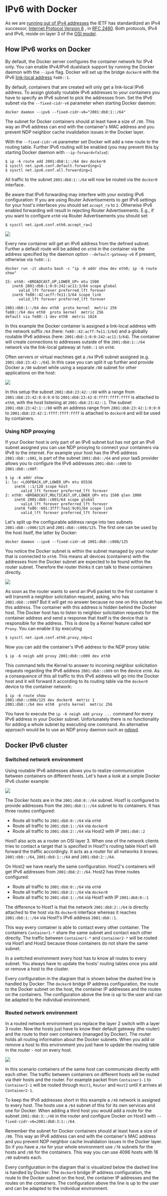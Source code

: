 <!--[metadata]>
+++
title = "IPv6 with Docker"
description = "How do we connect docker containers within and across hosts ?"
keywords = ["docker, network, IPv6"]
[menu.main]
parent = "smn_networking"
weight = 3
+++
<![end-metadata]-->

# IPv6 with Docker

As we are [running out of IPv4
addresses](http://en.wikipedia.org/wiki/IPv4_address_exhaustion) the IETF has
standardized an IPv4 successor, [Internet Protocol Version
6](http://en.wikipedia.org/wiki/IPv6) , in [RFC
2460](https://www.ietf.org/rfc/rfc2460.txt). Both protocols, IPv4 and IPv6,
reside on layer 3 of the [OSI model](http://en.wikipedia.org/wiki/OSI_model).

## How IPv6 works on Docker

By default, the Docker server configures the container network for IPv4 only.
You can enable IPv4/IPv6 dualstack support by running the Docker daemon with the
`--ipv6` flag. Docker will set up the bridge `docker0` with the IPv6 [link-local
address](http://en.wikipedia.org/wiki/Link-local_address) `fe80::1`.

By default, containers that are created will only get a link-local IPv6 address.
To assign globally routable IPv6 addresses to your containers you have to
specify an IPv6 subnet to pick the addresses from. Set the IPv6 subnet via the
`--fixed-cidr-v6` parameter when starting Docker daemon:

```
docker daemon --ipv6 --fixed-cidr-v6="2001:db8:1::/64"
```

The subnet for Docker containers should at least have a size of `/80`. This way
an IPv6 address can end with the container's MAC address and you prevent NDP
neighbor cache invalidation issues in the Docker layer.

With the `--fixed-cidr-v6` parameter set Docker will add a new route to the
routing table. Further IPv6 routing will be enabled (you may prevent this by
starting Docker daemon with `--ip-forward=false`):

```
$ ip -6 route add 2001:db8:1::/64 dev docker0
$ sysctl net.ipv6.conf.default.forwarding=1
$ sysctl net.ipv6.conf.all.forwarding=1
```

All traffic to the subnet `2001:db8:1::/64` will now be routed via the `docker0` interface.

Be aware that IPv6 forwarding may interfere with your existing IPv6
configuration: If you are using Router Advertisements to get IPv6 settings for
your host's interfaces you should set `accept_ra` to `2`. Otherwise IPv6 enabled
forwarding will result in rejecting Router Advertisements. E.g., if you want to
configure `eth0` via Router Advertisements you should set:

```
$ sysctl net.ipv6.conf.eth0.accept_ra=2
```

![](images/ipv6_basic_host_config.svg)

Every new container will get an IPv6 address from the defined subnet. Further a
default route will be added on `eth0` in the container via the address specified
by the daemon option `--default-gateway-v6` if present, otherwise via `fe80::1`:
```
docker run -it ubuntu bash -c "ip -6 addr show dev eth0; ip -6 route show"

15: eth0: <BROADCAST,UP,LOWER_UP> mtu 1500
   inet6 2001:db8:1:0:0:242:ac11:3/64 scope global
      valid_lft forever preferred_lft forever
   inet6 fe80::42:acff:fe11:3/64 scope link
      valid_lft forever preferred_lft forever

2001:db8:1::/64 dev eth0  proto kernel  metric 256
fe80::/64 dev eth0  proto kernel  metric 256
default via fe80::1 dev eth0  metric 1024
```

In this example the Docker container is assigned a link-local address with the
network suffix `/64` (here: `fe80::42:acff:fe11:3/64`) and a globally routable
IPv6 address (here: `2001:db8:1:0:0:242:ac11:3/64`). The container will create
connections to addresses outside of the `2001:db8:1::/64` network via the
link-local gateway at `fe80::1` on `eth0`.

Often servers or virtual machines get a `/64` IPv6 subnet assigned (e.g.
`2001:db8:23:42::/64`). In this case you can split it up further and provide
Docker a `/80` subnet while using a separate `/80` subnet for other applications
on the host:

![](images/ipv6_slash64_subnet_config.svg)

In this setup the subnet `2001:db8:23:42::/80` with a range from
`2001:db8:23:42:0:0:0:0` to `2001:db8:23:42:0:ffff:ffff:ffff` is attached to
`eth0`, with the host listening at `2001:db8:23:42::1`. The subnet
`2001:db8:23:42:1::/80` with an address range from `2001:db8:23:42:1:0:0:0` to
`2001:db8:23:42:1:ffff:ffff:ffff` is attached to `docker0` and will be used by
containers.

### Using NDP proxying

If your Docker host is only part of an IPv6 subnet but has not got an IPv6
subnet assigned you can use NDP proxying to connect your containers via IPv6 to
the internet. For example your host has the IPv6 address `2001:db8::c001`, is
part of the subnet `2001:db8::/64` and your IaaS provider allows you to
configure the IPv6 addresses `2001:db8::c000` to `2001:db8::c00f`:

```
$ ip -6 addr show
1: lo: <LOOPBACK,UP,LOWER_UP> mtu 65536
    inet6 ::1/128 scope host
       valid_lft forever preferred_lft forever
2: eth0: <BROADCAST,MULTICAST,UP,LOWER_UP> mtu 1500 qlen 1000
    inet6 2001:db8::c001/64 scope global
       valid_lft forever preferred_lft forever
    inet6 fe80::601:3fff:fea1:9c01/64 scope link
       valid_lft forever preferred_lft forever
```

Let's split up the configurable address range into two subnets
`2001:db8::c000/125` and `2001:db8::c008/125`. The first one can be used by the
host itself, the latter by Docker:

```
docker daemon --ipv6 --fixed-cidr-v6 2001:db8::c008/125
```

You notice the Docker subnet is within the subnet managed by your router that is
connected to `eth0`. This means all devices (containers) with the addresses from
the Docker subnet are expected to be found within the router subnet. Therefore
the router thinks it can talk to these containers directly.

![](images/ipv6_ndp_proxying.svg)

As soon as the router wants to send an IPv6 packet to the first container it
will transmit a neighbor solicitation request, asking, who has `2001:db8::c009`?
But it will get no answer because no one on this subnet has this address. The
container with this address is hidden behind the Docker host. The Docker host
has to listen to neighbor solicitation requests for the container address and
send a response that itself is the device that is responsible for the address.
This is done by a Kernel feature called `NDP Proxy`. You can enable it by
executing

```
$ sysctl net.ipv6.conf.eth0.proxy_ndp=1
```

Now you can add the container's IPv6 address to the NDP proxy table:

```
$ ip -6 neigh add proxy 2001:db8::c009 dev eth0
```

This command tells the Kernel to answer to incoming neighbor solicitation
requests regarding the IPv6 address `2001:db8::c009` on the device `eth0`. As a
consequence of this all traffic to this IPv6 address will go into the Docker
host and it will forward it according to its routing table via the `docker0`
device to the container network:

```
$ ip -6 route show
2001:db8::c008/125 dev docker0  metric 1
2001:db8::/64 dev eth0  proto kernel  metric 256
```

You have to execute the `ip -6 neigh add proxy ...` command for every IPv6
address in your Docker subnet. Unfortunately there is no functionality for
adding a whole subnet by executing one command. An alternative approach would be
to use an NDP proxy daemon such as
[ndppd](https://github.com/DanielAdolfsson/ndppd).

## Docker IPv6 cluster

### Switched network environment
Using routable IPv6 addresses allows you to realize communication between
containers on different hosts. Let's have a look at a simple Docker IPv6 cluster
example:

![](images/ipv6_switched_network_example.svg)

The Docker hosts are in the `2001:db8:0::/64` subnet. Host1 is configured to
provide addresses from the `2001:db8:1::/64` subnet to its containers. It has
three routes configured:

- Route all traffic to `2001:db8:0::/64` via `eth0`
- Route all traffic to `2001:db8:1::/64` via `docker0`
- Route all traffic to `2001:db8:2::/64` via Host2 with IP `2001:db8::2`

Host1 also acts as a router on OSI layer 3. When one of the network clients
tries to contact a target that is specified in Host1's routing table Host1 will
forward the traffic accordingly. It acts as a router for all networks it knows:
`2001:db8::/64`, `2001:db8:1::/64` and `2001:db8:2::/64`.

On Host2 we have nearly the same configuration. Host2's containers will get IPv6
addresses from `2001:db8:2::/64`. Host2 has three routes configured:

- Route all traffic to `2001:db8:0::/64` via `eth0`
- Route all traffic to `2001:db8:2::/64` via `docker0`
- Route all traffic to `2001:db8:1::/64` via Host1 with IP `2001:db8:0::1`

The difference to Host1 is that the network `2001:db8:2::/64` is directly
attached to the host via its `docker0` interface whereas it reaches
`2001:db8:1::/64` via Host1's IPv6 address `2001:db8::1`.

This way every container is able to contact every other container. The
containers `Container1-*` share the same subnet and contact each other directly.
The traffic between `Container1-*` and `Container2-*` will be routed via Host1
and Host2 because those containers do not share the same subnet.

In a switched environment every host has to know all routes to every subnet.
You always have to update the hosts' routing tables once you add or remove a
host to the cluster.

Every configuration in the diagram that is shown below the dashed line is
handled by Docker: The `docker0` bridge IP address configuration, the route to
the Docker subnet on the host, the container IP addresses and the routes on the
containers. The configuration above the line is up to the user and can be
adapted to the individual environment.

### Routed network environment
In a routed network environment you replace the layer 2 switch with a layer 3
router. Now the hosts just have to know their default gateway (the router) and
the route to their own containers (managed by Docker). The router holds all
routing information about the Docker subnets. When you add or remove a host to
this environment you just have to update the routing table in the router - not
on every host.

![](images/ipv6_routed_network_example.svg)

In this scenario containers of the same host can communicate directly with each
other. The traffic between containers on different hosts will be routed via
their hosts and the router. For example packet from `Container1-1` to
`Container2-1` will be routed through `Host1`, `Router` and `Host2` until it
arrives at `Container2-1`.

To keep the IPv6 addresses short in this example a `/48` network is assigned to
every host. The hosts use a `/64` subnet of this for its own services and one
for Docker. When adding a third host you would add a route for the subnet
`2001:db8:3::/48` in the router and configure Docker on Host3 with
`--fixed-cidr-v6=2001:db8:3:1::/64`.

Remember the subnet for Docker containers should at least have a size of `/80`.
This way an IPv6 address can end with the container's MAC address and you
prevent NDP neighbor cache invalidation issues in the Docker layer. So if you
have a `/64` for your whole environment use `/78` subnets for the hosts and
`/80` for the containers. This way you can use 4096 hosts with 16 `/80` subnets
each.

Every configuration in the diagram that is visualized below the dashed line is
handled by Docker: The `docker0` bridge IP address configuration, the route to
the Docker subnet on the host, the container IP addresses and the routes on the
containers. The configuration above the line is up to the user and can be
adapted to the individual environment.
